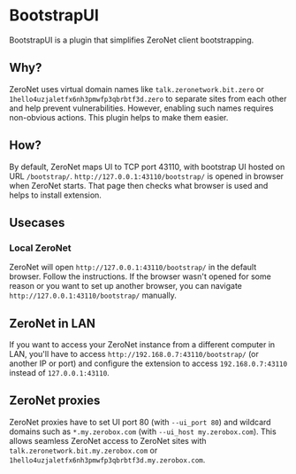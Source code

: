 # BootstrapUI

BootstrapUI is a plugin that simplifies ZeroNet client bootstrapping.


## Why?

ZeroNet uses virtual domain names like `talk.zeronetwork.bit.zero` or
`1hello4uzjaletfx6nh3pmwfp3qbrbtf3d.zero` to separate sites from each other and
help prevent vulnerabilities. However, enabling such names requires non-obvious
actions. This plugin helps to make them easier.


## How?

By default, ZeroNet maps UI to TCP port 43110, with bootstrap UI hosted on URL
`/bootstrap/`. `http://127.0.0.1:43110/bootstrap/` is opened in browser when
ZeroNet starts. That page then checks what browser is used and helps to install
extension.


## Usecases

### Local ZeroNet

ZeroNet will open `http://127.0.0.1:43110/bootstrap/` in the default browser.
Follow the instructions. If the browser wasn't opened for some reason or you
want to set up another browser, you can navigate
`http://127.0.0.1:43110/bootstrap/` manually.


## ZeroNet in LAN

If you want to access your ZeroNet instance from a different computer in LAN,
you'll have to access `http://192.168.0.7:43110/bootstrap/` (or another IP or
port) and configure the extension to access `192.168.0.7:43110` instead of
`127.0.0.1:43110`.


## ZeroNet proxies

ZeroNet proxies have to set UI port 80 (with `--ui_port 80`) and wildcard
domains such as `*.my.zerobox.com` (with `--ui_host my.zerobox.com`). This
allows seamless ZeroNet access to ZeroNet sites with
`talk.zeronetwork.bit.my.zerobox.com` or
`1hello4uzjaletfx6nh3pmwfp3qbrbtf3d.my.zerobox.com`.